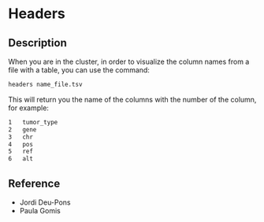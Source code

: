 # Headers

## Description

When you are in the cluster, in order to visualize the column names from a file with a table, you can use the command:
```bash
headers name_file.tsv
```

This will return you the name of the columns with the number of the column, for example:

```bash
1	tumor_type
2	gene
3	chr
4	pos
5	ref
6	alt
```


## Reference

- Jordi Deu-Pons
- Paula Gomis 